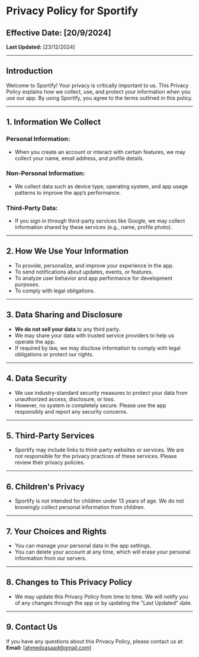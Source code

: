 # Privacy Policy for Sportify

## **Effective Date:** [20/9/2024]  
**Last Updated:** [23/12/2024]

---

## **Introduction**
Welcome to Sportify! Your privacy is critically important to us. This Privacy Policy explains how we collect, use, and protect your information when you use our app. By using Sportify, you agree to the terms outlined in this policy.

---

## **1. Information We Collect**

### **Personal Information:**
- When you create an account or interact with certain features, we may collect your name, email address, and profile details.

### **Non-Personal Information:**
- We collect data such as device type, operating system, and app usage patterns to improve the app’s performance.

### **Third-Party Data:**
- If you sign in through third-party services like Google, we may collect information shared by these services (e.g., name, profile photo).

---

## **2. How We Use Your Information**
- To provide, personalize, and improve your experience in the app.
- To send notifications about updates, events, or features.
- To analyze user behavior and app performance for development purposes.
- To comply with legal obligations.

---

## **3. Data Sharing and Disclosure**
- **We do not sell your data** to any third party.
- We may share your data with trusted service providers to help us operate the app.
- If required by law, we may disclose information to comply with legal obligations or protect our rights.

---

## **4. Data Security**
- We use industry-standard security measures to protect your data from unauthorized access, disclosure, or loss.
- However, no system is completely secure. Please use the app responsibly and report any security concerns.

---

## **5. Third-Party Services**
- Sportify may include links to third-party websites or services. We are not responsible for the privacy practices of these services. Please review their privacy policies.

---

## **6. Children's Privacy**
- Sportify is not intended for children under 13 years of age. We do not knowingly collect personal information from children.

---

## **7. Your Choices and Rights**
- You can manage your personal data in the app settings.
- You can delete your account at any time, which will erase your personal information from our servers.

---

## **8. Changes to This Privacy Policy**
- We may update this Privacy Policy from time to time. We will notify you of any changes through the app or by updating the "Last Updated" date.

---

## **9. Contact Us**
If you have any questions about this Privacy Policy, please contact us at:  
**Email:** [ahmedxasaad@gmail.com]
